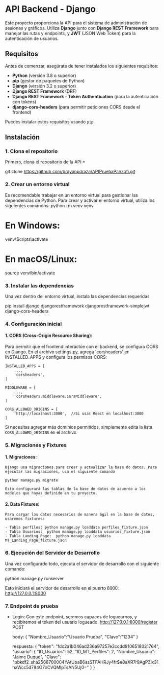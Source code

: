 # API Backend - Django

Este proyecto proporciona la API para el sistema de administración de sesiones y gráficos. Utiliza **Django** junto con **Django REST Framework** para manejar las rutas y endpoints, y **JWT** (JSON Web Token) para la autenticación de usuarios.

## Requisitos

Antes de comenzar, asegúrate de tener instalados los siguientes requisitos:

- **Python** (versión 3.8 o superior)
- **pip** (gestor de paquetes de Python)
- **Django** (versión 3.2 o superior)
- **Django REST Framework** (DRF)
- **Django REST Framework - Token Authentication** (para la autenticación con tokens)
- **django-cors-headers** (para permitir peticiones CORS desde el frontend)
  
Puedes instalar estos requisitos usando `pip`.

## Instalación

### 1. Clona el repositorio

  Primero, clona el repositorio de la API:+

  git clone https://github.com/brayanpdraza/APIPruebaPanzofi.git

### 2. Crear un entorno virtual
  Es recomendable trabajar en un entorno virtual para gestionar las dependencias de Python. Para crear y activar el entorno virtual, utiliza los siguientes comandos:
  python -m venv venv
  # En Windows:
  venv\Scripts\activate
  # En macOS/Linux:
  source venv/bin/activate

### 3. Instalar las dependencias
  Una vez dentro del entorno virtual, instala las dependencias requeridas
  
  pip install django djangorestframework djangorestframework-simplejwt django-cors-headers

### 4.  Configuración inicial

  #### 1. CORS (Cross-Origin Resource Sharing):

  Para permitir que el frontend interactúe con el backend, se configura CORS en Django. En el archivo settings.py, agrega 'corsheaders' en INSTALLED_APPS y configura los permisos CORS:

    INSTALLED_APPS = [
        ...,
        'corsheaders',
    ]
    
    MIDDLEWARE = [
        ...,
        'corsheaders.middleware.CorsMiddleware',
    ]
    
    CORS_ALLOWED_ORIGINS = [
        'http://localhost:3000',  //Si usas React en localhost:3000
    ]
    
  Si necesitas agregar más dominios permitidos, simplemente edita la lista `CORS_ALLOWED_ORIGINS` en el archivo.
  
### 5. Migraciones y Fixtures

  #### 1. Migraciones:
    Django usa migraciones para crear y actualizar la base de datos. Para ejecutar las migraciones, usa el siguiente comando

    python manage.py migrate

    Esto configurará las tablas de la base de datos de acuerdo a los modelos que hayas definido en tu proyecto.
  #### 2. Data Fixtures:
    Para cargar los datos necesarios de manera ágil en la base de datos, usaremos fixtures:

    - Tabla perfiles: python manage.py loaddata perfiles_fixture.json
    - Tabla Usuarios:  python manage.py loaddata usuarios_fixture.json
    - Tabla Landing_Page:  python manage.py loaddata MT_Landing_Page_fixture.json
    
### 6. Ejecución del Servidor de Desarrollo
  Una vez configurado todo, ejecuta el servidor de desarrollo con el siguiente comando:

  python manage.py runserver

  Esto iniciará el servidor de desarrollo en el puerto 8000: http://127.0.0.1:8000

### 7. Endpoint de prueba
  - Login: Con este endpoint, seremos capaces de loguearnos, y recibiremos el token del usuario logueado.
    http://127.0.0.1:8000/register POST
    
    body:
    {
    "Nombre_Usuario":"Usuario Prueba",
    "Clave":"1234"
    }

    respuesta:
    {
      "token": "fdc2a1b046ad236a97257e3ccdd9106518021764",
      "usuario": {
          "ID_Usuarios": 52,
          "ID_MT_Perfiles": 2,
          "Nombre_Usuario": "Jaime Duque",
          "Clave": "pbkdf2_sha256$870000$4YAtUoaB6ssSTFAHRJy4fr$e8aXR7r9AgPZlx31haWcc5d784O7xCVQMlpTsAN5Uj0="
      }
    }
    
